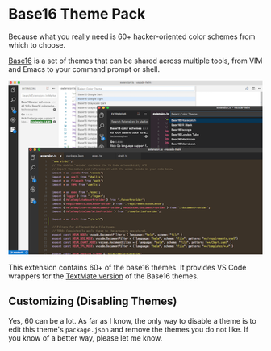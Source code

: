 # Base16 Theme Pack

Because what you really need is 60+ hacker-oriented color schemes from which to choose.

[Base16](http://chriskempson.com/projects/base16/) is a set of themes that can be shared across multiple tools, from VIM and Emacs to your command prompt or shell.

![Sample Color Schemes](composite.png)

This extension contains 60+ of the base16 themes. It provides VS Code wrappers for the [TextMate version](https://github.com/chriskempson/base16-textmate) of the Base16 themes.

## Customizing (Disabling Themes)

Yes, 60 can be a lot. As far as I know, the only way to disable a theme is to edit this theme's `package.json` and remove the themes you do not like. If you know of a better way, please let me know.

